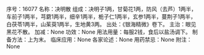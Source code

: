序号：16077
名称：决明散
组成：决明子1两，甘菊花1两，防风（去芦）1两半，车前子1两半，芎藭1两半，细辛1两半，栀子仁1两半，玄参1两半，蔓荆子1两半，白茯苓1两半，山茱萸1两半，生地黄3两。
出处：《银海精微》卷下。
主治：眼见黑花不散。
加减：None
功效：None
用法用量：每服2钱，食后以盐汤调下。
制备方法：上为末。
临床应用：None
各家论述：None
用药禁忌：None
附注：None
